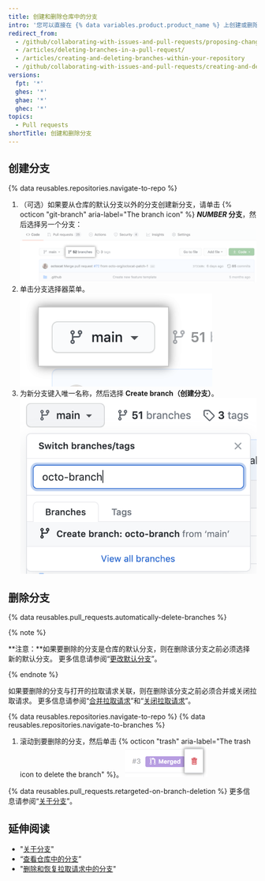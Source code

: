 ```yaml
---
title: 创建和删除仓库中的分支
intro: '您可以直接在 {% data variables.product.product_name %} 上创建或删除分支。'
redirect_from:
  - /github/collaborating-with-issues-and-pull-requests/proposing-changes-to-your-work-with-pull-requests/creating-and-deleting-branches-within-your-repository
  - /articles/deleting-branches-in-a-pull-request/
  - /articles/creating-and-deleting-branches-within-your-repository
  - /github/collaborating-with-issues-and-pull-requests/creating-and-deleting-branches-within-your-repository
versions:
  fpt: '*'
  ghes: '*'
  ghae: '*'
  ghec: '*'
topics:
  - Pull requests
shortTitle: 创建和删除分支
---
```


## 创建分支

{% data reusables.repositories.navigate-to-repo %}

1. （可选）如果要从仓库的默认分支以外的分支创建新分支，请单击 {% octicon "git-branch" aria-label="The branch icon" %} **<em>NUMBER</em> 分支**，然后选择另一个分支： ![概述页面上的分支链接](/assets/images/help/branches/branches-link.png)
1. 单击分支选择器菜单。 ![分支选择器菜单](/assets/images/help/branch/branch-selection-dropdown.png)
1. 为新分支键入唯一名称，然后选择 **Create branch（创建分支）**。 ![分支创建文本框](/assets/images/help/branch/branch-creation-text-box.png)

## 删除分支

{% data reusables.pull_requests.automatically-delete-branches %}

{% note %}

**注意：**如果要删除的分支是仓库的默认分支，则在删除该分支之前必须选择新的默认分支。 更多信息请参阅“[更改默认分支](/github/administering-a-repository/changing-the-default-branch)”。

{% endnote %}

如果要删除的分支与打开的拉取请求关联，则在删除该分支之前必须合并或关闭拉取请求。 更多信息请参阅“[合并拉取请求](/github/collaborating-with-issues-and-pull-requests/merging-a-pull-request)”和“[关闭拉取请求](/github/collaborating-with-issues-and-pull-requests/closing-a-pull-request)”。

{% data reusables.repositories.navigate-to-repo %}
{% data reusables.repositories.navigate-to-branches %}
1. 滚动到要删除的分支，然后单击 {% octicon "trash" aria-label="The trash icon to delete the branch" %}。 ![删除分支](/assets/images/help/branches/branches-delete.png)

{% data reusables.pull_requests.retargeted-on-branch-deletion %}
更多信息请参阅“[关于分支](/github/collaborating-with-issues-and-pull-requests/about-branches#working-with-branches)”。

## 延伸阅读

- "[关于分支](/github/collaborating-with-issues-and-pull-requests/about-branches)"
- “[查看仓库中的分支](/github/administering-a-repository/viewing-branches-in-your-repository)”
- "[删除和恢复拉取请求中的分支](/github/administering-a-repository/deleting-and-restoring-branches-in-a-pull-request)"
